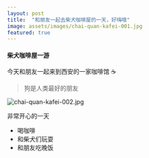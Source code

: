 ```yaml
---
layout: post
title:  "和朋友一起去柴犬咖啡屋的一天，好嗨哦"
image: assets/images/chai-quan-kafei-001.jpg
featured: true
---
```


#### 柴犬咖啡屋一游
今天和朋友一起来到西安的一家咖啡馆 ☕️

> 狗是人类最好的朋友 

![chai-quan-kafei-002.jpg](../assets/images/chai-quan-kafei-002.jpg)

非常开心的一天

* 喝咖啡
* 和柴犬们玩耍
* 和朋友吃晚饭
